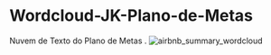 # Wordcloud-JK-Plano-de-Metas
Nuvem de Texto do Plano de Metas 
.
![airbnb_summary_wordcloud](https://user-images.githubusercontent.com/94941961/176558507-daaf0670-f60a-4769-9868-aac107a039e4.png)
